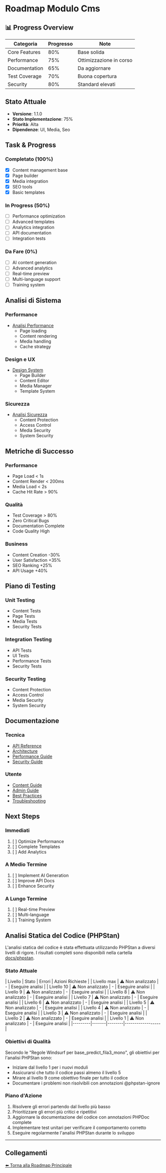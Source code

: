 # Roadmap Modulo Cms

## 📊 Progress Overview
| Categoria | Progresso | Note |
|-----------|-----------|------|
| Core Features | 80% | Base solida |
| Performance | 75% | Ottimizzazione in corso |
| Documentation | 65% | Da aggiornare |
| Test Coverage | 70% | Buona copertura |
| Security | 80% | Standard elevati |

## Stato Attuale
- **Versione**: 1.1.0
- **Stato Implementazione**: 75%
- **Priorità**: Alta
- **Dipendenze**: UI, Media, Seo

## Task & Progress

### Completato (100%)
- [x] Content management base
- [x] Page builder
- [x] Media integration
- [x] SEO tools
- [x] Basic templates

### In Progress (50%)
- [ ] Performance optimization
- [ ] Advanced templates
- [ ] Analytics integration
- [ ] API documentation
- [ ] Integration tests

### Da Fare (0%)
- [ ] AI content generation
- [ ] Advanced analytics
- [ ] Real-time preview
- [ ] Multi-language support
- [ ] Training system

## Analisi di Sistema

### Performance
- [Analisi Performance](roadmap/performance.md)
  - Page loading
  - Content rendering
  - Media handling
  - Cache strategy

### Design e UX
- [Design System](roadmap/design_ux.md)
  - Page Builder
  - Content Editor
  - Media Manager
  - Template System

### Sicurezza
- [Analisi Sicurezza](roadmap/sicurezza.md)
  - Content Protection
  - Access Control
  - Media Security
  - System Security

## Metriche di Successo

### Performance
- Page Load < 1s
- Content Render < 200ms
- Media Load < 2s
- Cache Hit Rate > 90%

### Qualità
- Test Coverage > 80%
- Zero Critical Bugs
- Documentation Complete
- Code Quality High

### Business
- Content Creation -30%
- User Satisfaction +35%
- SEO Ranking +25%
- API Usage +40%

## Piano di Testing

### Unit Testing
- Content Tests
- Page Tests
- Media Tests
- Security Tests

### Integration Testing
- API Tests
- UI Tests
- Performance Tests
- Security Tests

### Security Testing
- Content Protection
- Access Control
- Media Security
- System Security

## Documentazione

### Tecnica
- [API Reference](roadmap/api_reference.md)
- [Architecture](roadmap/architecture.md)
- [Performance Guide](roadmap/performance_guide.md)
- [Security Guide](roadmap/security_guide.md)

### Utente
- [Content Guide](roadmap/content_guide.md)
- [Admin Guide](roadmap/admin_guide.md)
- [Best Practices](roadmap/best_practices.md)
- [Troubleshooting](roadmap/troubleshooting.md)

## Next Steps

### Immediati
1. [ ] Optimize Performance
2. [ ] Complete Templates
3. [ ] Add Analytics

### A Medio Termine
1. [ ] Implement AI Generation
2. [ ] Improve API Docs
3. [ ] Enhance Security

### A Lungo Termine
1. [ ] Real-time Preview
2. [ ] Multi-language
3. [ ] Training System 

## Analisi Statica del Codice (PHPStan)

L'analisi statica del codice è stata effettuata utilizzando PHPStan a diversi livelli di rigore.
I risultati completi sono disponibili nella cartella [docs/phpstan](phpstan/).

### Stato Attuale
| Livello | Stato | Errori | Azioni Richieste |
| Livello max | ⚠️ Non analizzato | - | Eseguire analisi |
| Livello 10 | ⚠️ Non analizzato | - | Eseguire analisi |
| Livello 9 | ⚠️ Non analizzato | - | Eseguire analisi |
| Livello 8 | ⚠️ Non analizzato | - | Eseguire analisi |
| Livello 7 | ⚠️ Non analizzato | - | Eseguire analisi |
| Livello 6 | ⚠️ Non analizzato | - | Eseguire analisi |
| Livello 5 | ⚠️ Non analizzato | - | Eseguire analisi |
| Livello 4 | ⚠️ Non analizzato | - | Eseguire analisi |
| Livello 3 | ⚠️ Non analizzato | - | Eseguire analisi |
| Livello 2 | ⚠️ Non analizzato | - | Eseguire analisi |
| Livello 1 | ⚠️ Non analizzato | - | Eseguire analisi |
|---------|-------|--------|------------------|

### Obiettivi di Qualità

Secondo le "Regole Windsurf per base_predict_fila3_mono", gli obiettivi per l'analisi PHPStan sono:

- Iniziare dal livello 1 per i nuovi moduli
- Assicurarsi che tutto il codice passi almeno il livello 5
- Mirare al livello 9 come obiettivo finale per tutto il codice
- Documentare i problemi non risolvibili con annotazioni @phpstan-ignore

### Piano d'Azione

1. Risolvere gli errori partendo dal livello più basso
2. Prioritizzare gli errori più critici e ripetitivi
3. Aggiornare la documentazione del codice con annotazioni PHPDoc complete
4. Implementare test unitari per verificare il comportamento corretto
5. Eseguire regolarmente l'analisi PHPStan durante lo sviluppo

---

## Collegamenti

[⬅️ Torna alla Roadmap Principale](/docs/roadmap.md)

